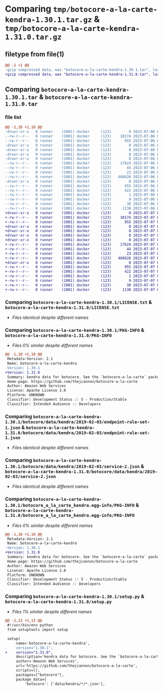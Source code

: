 # Comparing `tmp/botocore-a-la-carte-kendra-1.30.1.tar.gz` & `tmp/botocore-a-la-carte-kendra-1.31.0.tar.gz`

## filetype from file(1)

```diff
@@ -1 +1 @@
-gzip compressed data, was "botocore-a-la-carte-kendra-1.30.1.tar", last modified: Thu Jul  6 01:45:10 2023, max compression
+gzip compressed data, was "botocore-a-la-carte-kendra-1.31.0.tar", last modified: Fri Jul  7 01:44:01 2023, max compression
```

## Comparing `botocore-a-la-carte-kendra-1.30.1.tar` & `botocore-a-la-carte-kendra-1.31.0.tar`

### file list

```diff
@@ -1,18 +1,18 @@
-drwxr-xr-x   0 runner    (1001) docker     (123)        0 2023-07-06 01:45:10.130881 botocore-a-la-carte-kendra-1.30.1/
--rw-r--r--   0 runner    (1001) docker     (123)    10174 2023-07-06 01:45:09.000000 botocore-a-la-carte-kendra-1.30.1/LICENSE.txt
--rw-r--r--   0 runner    (1001) docker     (123)      955 2023-07-06 01:45:10.130881 botocore-a-la-carte-kendra-1.30.1/PKG-INFO
-drwxr-xr-x   0 runner    (1001) docker     (123)        0 2023-07-06 01:45:10.130881 botocore-a-la-carte-kendra-1.30.1/botocore/
-drwxr-xr-x   0 runner    (1001) docker     (123)        0 2023-07-06 01:45:10.130881 botocore-a-la-carte-kendra-1.30.1/botocore/data/
-drwxr-xr-x   0 runner    (1001) docker     (123)        0 2023-07-06 01:45:10.130881 botocore-a-la-carte-kendra-1.30.1/botocore/data/kendra/
-drwxr-xr-x   0 runner    (1001) docker     (123)        0 2023-07-06 01:45:10.130881 botocore-a-la-carte-kendra-1.30.1/botocore/data/kendra/2019-02-03/
--rw-r--r--   0 runner    (1001) docker     (123)    17624 2023-07-06 01:44:40.000000 botocore-a-la-carte-kendra-1.30.1/botocore/data/kendra/2019-02-03/endpoint-rule-set-1.json
--rw-r--r--   0 runner    (1001) docker     (123)       44 2023-07-06 01:44:40.000000 botocore-a-la-carte-kendra-1.30.1/botocore/data/kendra/2019-02-03/examples-1.json
--rw-r--r--   0 runner    (1001) docker     (123)       23 2023-07-06 01:44:40.000000 botocore-a-la-carte-kendra-1.30.1/botocore/data/kendra/2019-02-03/paginators-1.json
--rw-r--r--   0 runner    (1001) docker     (123)   468626 2023-07-06 01:44:40.000000 botocore-a-la-carte-kendra-1.30.1/botocore/data/kendra/2019-02-03/service-2.json
-drwxr-xr-x   0 runner    (1001) docker     (123)        0 2023-07-06 01:45:10.130881 botocore-a-la-carte-kendra-1.30.1/botocore_a_la_carte_kendra.egg-info/
--rw-r--r--   0 runner    (1001) docker     (123)      955 2023-07-06 01:45:10.000000 botocore-a-la-carte-kendra-1.30.1/botocore_a_la_carte_kendra.egg-info/PKG-INFO
--rw-r--r--   0 runner    (1001) docker     (123)      422 2023-07-06 01:45:10.000000 botocore-a-la-carte-kendra-1.30.1/botocore_a_la_carte_kendra.egg-info/SOURCES.txt
--rw-r--r--   0 runner    (1001) docker     (123)        1 2023-07-06 01:45:10.000000 botocore-a-la-carte-kendra-1.30.1/botocore_a_la_carte_kendra.egg-info/dependency_links.txt
--rw-r--r--   0 runner    (1001) docker     (123)        9 2023-07-06 01:45:10.000000 botocore-a-la-carte-kendra-1.30.1/botocore_a_la_carte_kendra.egg-info/top_level.txt
--rw-r--r--   0 runner    (1001) docker     (123)       38 2023-07-06 01:45:10.130881 botocore-a-la-carte-kendra-1.30.1/setup.cfg
--rw-r--r--   0 runner    (1001) docker     (123)     1138 2023-07-06 01:45:09.000000 botocore-a-la-carte-kendra-1.30.1/setup.py
+drwxr-xr-x   0 runner    (1001) docker     (123)        0 2023-07-07 01:44:01.219405 botocore-a-la-carte-kendra-1.31.0/
+-rw-r--r--   0 runner    (1001) docker     (123)    10174 2023-07-07 01:44:01.000000 botocore-a-la-carte-kendra-1.31.0/LICENSE.txt
+-rw-r--r--   0 runner    (1001) docker     (123)      955 2023-07-07 01:44:01.219405 botocore-a-la-carte-kendra-1.31.0/PKG-INFO
+drwxr-xr-x   0 runner    (1001) docker     (123)        0 2023-07-07 01:44:01.219405 botocore-a-la-carte-kendra-1.31.0/botocore/
+drwxr-xr-x   0 runner    (1001) docker     (123)        0 2023-07-07 01:44:01.219405 botocore-a-la-carte-kendra-1.31.0/botocore/data/
+drwxr-xr-x   0 runner    (1001) docker     (123)        0 2023-07-07 01:44:01.219405 botocore-a-la-carte-kendra-1.31.0/botocore/data/kendra/
+drwxr-xr-x   0 runner    (1001) docker     (123)        0 2023-07-07 01:44:01.219405 botocore-a-la-carte-kendra-1.31.0/botocore/data/kendra/2019-02-03/
+-rw-r--r--   0 runner    (1001) docker     (123)    17624 2023-07-07 01:43:28.000000 botocore-a-la-carte-kendra-1.31.0/botocore/data/kendra/2019-02-03/endpoint-rule-set-1.json
+-rw-r--r--   0 runner    (1001) docker     (123)       44 2023-07-07 01:43:28.000000 botocore-a-la-carte-kendra-1.31.0/botocore/data/kendra/2019-02-03/examples-1.json
+-rw-r--r--   0 runner    (1001) docker     (123)       23 2023-07-07 01:43:28.000000 botocore-a-la-carte-kendra-1.31.0/botocore/data/kendra/2019-02-03/paginators-1.json
+-rw-r--r--   0 runner    (1001) docker     (123)   468626 2023-07-07 01:43:28.000000 botocore-a-la-carte-kendra-1.31.0/botocore/data/kendra/2019-02-03/service-2.json
+drwxr-xr-x   0 runner    (1001) docker     (123)        0 2023-07-07 01:44:01.219405 botocore-a-la-carte-kendra-1.31.0/botocore_a_la_carte_kendra.egg-info/
+-rw-r--r--   0 runner    (1001) docker     (123)      955 2023-07-07 01:44:01.000000 botocore-a-la-carte-kendra-1.31.0/botocore_a_la_carte_kendra.egg-info/PKG-INFO
+-rw-r--r--   0 runner    (1001) docker     (123)      422 2023-07-07 01:44:01.000000 botocore-a-la-carte-kendra-1.31.0/botocore_a_la_carte_kendra.egg-info/SOURCES.txt
+-rw-r--r--   0 runner    (1001) docker     (123)        1 2023-07-07 01:44:01.000000 botocore-a-la-carte-kendra-1.31.0/botocore_a_la_carte_kendra.egg-info/dependency_links.txt
+-rw-r--r--   0 runner    (1001) docker     (123)        9 2023-07-07 01:44:01.000000 botocore-a-la-carte-kendra-1.31.0/botocore_a_la_carte_kendra.egg-info/top_level.txt
+-rw-r--r--   0 runner    (1001) docker     (123)       38 2023-07-07 01:44:01.219405 botocore-a-la-carte-kendra-1.31.0/setup.cfg
+-rw-r--r--   0 runner    (1001) docker     (123)     1138 2023-07-07 01:44:01.000000 botocore-a-la-carte-kendra-1.31.0/setup.py
```

### Comparing `botocore-a-la-carte-kendra-1.30.1/LICENSE.txt` & `botocore-a-la-carte-kendra-1.31.0/LICENSE.txt`

 * *Files identical despite different names*

### Comparing `botocore-a-la-carte-kendra-1.30.1/PKG-INFO` & `botocore-a-la-carte-kendra-1.31.0/PKG-INFO`

 * *Files 0% similar despite different names*

```diff
@@ -1,10 +1,10 @@
 Metadata-Version: 2.1
 Name: botocore-a-la-carte-kendra
-Version: 1.30.1
+Version: 1.31.0
 Summary: kendra data for botocore. See the `botocore-a-la-carte` package for more info.
 Home-page: https://github.com/thejcannon/botocore-a-la-carte
 Author: Amazon Web Services
 License: Apache License 2.0
 Platform: UNKNOWN
 Classifier: Development Status :: 5 - Production/Stable
 Classifier: Intended Audience :: Developers
```

### Comparing `botocore-a-la-carte-kendra-1.30.1/botocore/data/kendra/2019-02-03/endpoint-rule-set-1.json` & `botocore-a-la-carte-kendra-1.31.0/botocore/data/kendra/2019-02-03/endpoint-rule-set-1.json`

 * *Files identical despite different names*

### Comparing `botocore-a-la-carte-kendra-1.30.1/botocore/data/kendra/2019-02-03/service-2.json` & `botocore-a-la-carte-kendra-1.31.0/botocore/data/kendra/2019-02-03/service-2.json`

 * *Files identical despite different names*

### Comparing `botocore-a-la-carte-kendra-1.30.1/botocore_a_la_carte_kendra.egg-info/PKG-INFO` & `botocore-a-la-carte-kendra-1.31.0/botocore_a_la_carte_kendra.egg-info/PKG-INFO`

 * *Files 0% similar despite different names*

```diff
@@ -1,10 +1,10 @@
 Metadata-Version: 2.1
 Name: botocore-a-la-carte-kendra
-Version: 1.30.1
+Version: 1.31.0
 Summary: kendra data for botocore. See the `botocore-a-la-carte` package for more info.
 Home-page: https://github.com/thejcannon/botocore-a-la-carte
 Author: Amazon Web Services
 License: Apache License 2.0
 Platform: UNKNOWN
 Classifier: Development Status :: 5 - Production/Stable
 Classifier: Intended Audience :: Developers
```

### Comparing `botocore-a-la-carte-kendra-1.30.1/setup.py` & `botocore-a-la-carte-kendra-1.31.0/setup.py`

 * *Files 1% similar despite different names*

```diff
@@ -1,13 +1,13 @@
 #!/usr/bin/env python
 from setuptools import setup
 
 setup(
     name='botocore-a-la-carte-kendra',
-    version="1.30.1",
+    version="1.31.0",
     description='kendra data for botocore. See the `botocore-a-la-carte` package for more info.',
     author='Amazon Web Services',
     url='https://github.com/thejcannon/botocore-a-la-carte',
     scripts=[],
     packages=["botocore"],
     package_data={
         'botocore': ['data/kendra/*/*.json'],
```

